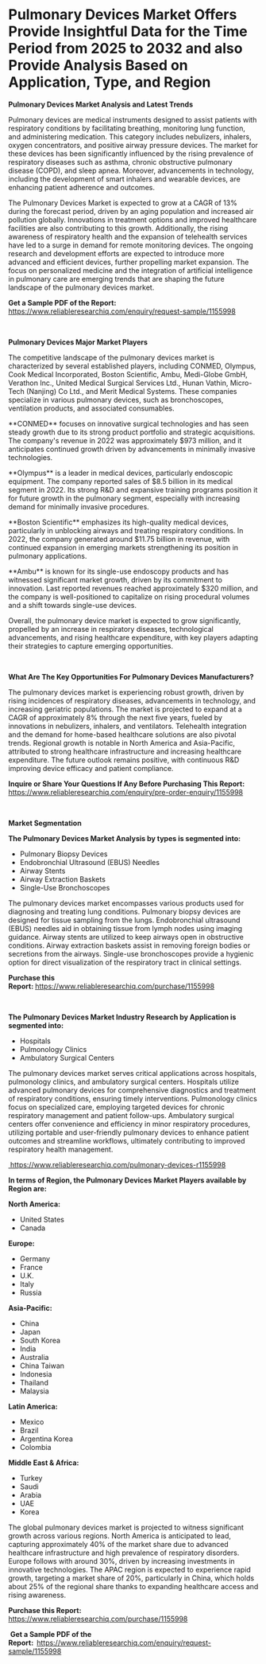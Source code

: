 <p><h1>Pulmonary Devices Market Offers Provide Insightful Data for the Time Period from 2025 to 2032 and also Provide Analysis Based on Application, Type, and Region</h1></p><p><strong>Pulmonary Devices Market Analysis and Latest Trends</strong></p>
<p><p>Pulmonary devices are medical instruments designed to assist patients with respiratory conditions by facilitating breathing, monitoring lung function, and administering medication. This category includes nebulizers, inhalers, oxygen concentrators, and positive airway pressure devices. The market for these devices has been significantly influenced by the rising prevalence of respiratory diseases such as asthma, chronic obstructive pulmonary disease (COPD), and sleep apnea. Moreover, advancements in technology, including the development of smart inhalers and wearable devices, are enhancing patient adherence and outcomes.</p><p>The Pulmonary Devices Market is expected to grow at a CAGR of 13% during the forecast period, driven by an aging population and increased air pollution globally. Innovations in treatment options and improved healthcare facilities are also contributing to this growth. Additionally, the rising awareness of respiratory health and the expansion of telehealth services have led to a surge in demand for remote monitoring devices. The ongoing research and development efforts are expected to introduce more advanced and efficient devices, further propelling market expansion. The focus on personalized medicine and the integration of artificial intelligence in pulmonary care are emerging trends that are shaping the future landscape of the pulmonary devices market.</p></p>
<p><strong>Get a Sample PDF of the Report:&nbsp;</strong> <a href="https://www.reliableresearchiq.com/enquiry/request-sample/1155998?utm_campaign=2313&utm_medium=2&utm_source=Github&utm_content=ia&utm_term=13042025&utm_id=pulmonary-devices">https://www.reliableresearchiq.com/enquiry/request-sample/1155998</a></p>
<p>&nbsp;</p>
<p><strong>Pulmonary Devices Major Market Players</strong></p>
<p><p>The competitive landscape of the pulmonary devices market is characterized by several established players, including CONMED, Olympus, Cook Medical Incorporated, Boston Scientific, Ambu, Medi-Globe GmbH, Verathon Inc., United Medical Surgical Services Ltd., Hunan Vathin, Micro-Tech (Nanjing) Co Ltd., and Merit Medical Systems. These companies specialize in various pulmonary devices, such as bronchoscopes, ventilation products, and associated consumables.</p><p>**CONMED** focuses on innovative surgical technologies and has seen steady growth due to its strong product portfolio and strategic acquisitions. The company's revenue in 2022 was approximately $973 million, and it anticipates continued growth driven by advancements in minimally invasive technologies.</p><p>**Olympus** is a leader in medical devices, particularly endoscopic equipment. The company reported sales of $8.5 billion in its medical segment in 2022. Its strong R&D and expansive training programs position it for future growth in the pulmonary segment, especially with increasing demand for minimally invasive procedures.</p><p>**Boston Scientific** emphasizes its high-quality medical devices, particularly in unblocking airways and treating respiratory conditions. In 2022, the company generated around $11.75 billion in revenue, with continued expansion in emerging markets strengthening its position in pulmonary applications.</p><p>**Ambu** is known for its single-use endoscopy products and has witnessed significant market growth, driven by its commitment to innovation. Last reported revenues reached approximately $320 million, and the company is well-positioned to capitalize on rising procedural volumes and a shift towards single-use devices.</p><p>Overall, the pulmonary device market is expected to grow significantly, propelled by an increase in respiratory diseases, technological advancements, and rising healthcare expenditure, with key players adapting their strategies to capture emerging opportunities.</p></p>
<p>&nbsp;</p>
<p><strong>What Are The Key Opportunities For Pulmonary Devices Manufacturers?</strong></p>
<p><p>The pulmonary devices market is experiencing robust growth, driven by rising incidences of respiratory diseases, advancements in technology, and increasing geriatric populations. The market is projected to expand at a CAGR of approximately 8% through the next five years, fueled by innovations in nebulizers, inhalers, and ventilators. Telehealth integration and the demand for home-based healthcare solutions are also pivotal trends. Regional growth is notable in North America and Asia-Pacific, attributed to strong healthcare infrastructure and increasing healthcare expenditure. The future outlook remains positive, with continuous R&D improving device efficacy and patient compliance.</p></p>
<p><strong>Inquire or Share Your Questions If Any Before Purchasing This Report:</strong> <a href="https://www.reliableresearchiq.com/enquiry/pre-order-enquiry/1155998?utm_campaign=2313&utm_medium=2&utm_source=Github&utm_content=ia&utm_term=13042025&utm_id=pulmonary-devices">https://www.reliableresearchiq.com/enquiry/pre-order-enquiry/1155998</a></p>
<p>&nbsp;</p>
<p><strong>Market Segmentation</strong></p>
<p><strong>The Pulmonary Devices Market Analysis by types is segmented into:</strong></p>
<p><ul><li>Pulmonary Biopsy Devices</li><li>Endobronchial Ultrasound (EBUS) Needles</li><li>Airway Stents</li><li>Airway Extraction Baskets</li><li>Single-Use Bronchoscopes</li></ul></p>
<p><p>The pulmonary devices market encompasses various products used for diagnosing and treating lung conditions. Pulmonary biopsy devices are designed for tissue sampling from the lungs. Endobronchial ultrasound (EBUS) needles aid in obtaining tissue from lymph nodes using imaging guidance. Airway stents are utilized to keep airways open in obstructive conditions. Airway extraction baskets assist in removing foreign bodies or secretions from the airways. Single-use bronchoscopes provide a hygienic option for direct visualization of the respiratory tract in clinical settings.</p></p>
<p><strong>Purchase this Report:&nbsp;</strong><a href="https://www.reliableresearchiq.com/purchase/1155998?utm_campaign=2313&utm_medium=2&utm_source=Github&utm_content=ia&utm_term=13042025&utm_id=pulmonary-devices">https://www.reliableresearchiq.com/purchase/1155998</a></p>
<p>&nbsp;</p>
<p><strong>The Pulmonary Devices Market Industry Research by Application is segmented into:</strong></p>
<p><ul><li>Hospitals</li><li>Pulmonology Clinics</li><li>Ambulatory Surgical Centers</li></ul></p>
<p><p>The pulmonary devices market serves critical applications across hospitals, pulmonology clinics, and ambulatory surgical centers. Hospitals utilize advanced pulmonary devices for comprehensive diagnostics and treatment of respiratory conditions, ensuring timely interventions. Pulmonology clinics focus on specialized care, employing targeted devices for chronic respiratory management and patient follow-ups. Ambulatory surgical centers offer convenience and efficiency in minor respiratory procedures, utilizing portable and user-friendly pulmonary devices to enhance patient outcomes and streamline workflows, ultimately contributing to improved respiratory health management.</p></p>
<p><a href="https://www.reliableresearchiq.com/pulmonary-devices-r1155998?utm_campaign=2313&utm_medium=2&utm_source=Github&utm_content=ia&utm_term=13042025&utm_id=pulmonary-devices">&nbsp;https://www.reliableresearchiq.com/pulmonary-devices-r1155998</a></p>
<p><strong>In terms of Region, the Pulmonary Devices Market Players available by Region are:</strong></p>
<p>
    <p> <strong> North America: </strong>
        <ul>
            <li>United States</li>
            <li>Canada</li>
        </ul>
        </p> 
    <p> <strong> Europe: </strong>
        <ul>
            <li>Germany</li>
            <li>France</li>
            <li>U.K.</li>
            <li>Italy</li>
            <li>Russia</li>
        </ul>
        </p> 
    <p> <strong> Asia-Pacific: </strong>
        <ul>
            <li>China</li>
            <li>Japan</li>
            <li>South Korea</li>
            <li>India</li>
            <li>Australia</li>
            <li>China Taiwan</li>
            <li>Indonesia</li>
            <li>Thailand</li>
            <li>Malaysia</li>
        </ul>
        </p> 
    <p> <strong> Latin America: </strong>
        <ul>
            <li>Mexico</li>
            <li>Brazil</li>
            <li>Argentina Korea</li>
            <li>Colombia</li>
        </ul>
        </p> 
    <p> <strong> Middle East & Africa: </strong>
        <ul>
            <li>Turkey</li>
            <li>Saudi</li>
            <li>Arabia</li>
            <li>UAE</li>
            <li>Korea</li>
        </ul>
    </p>
    </p>
<p><p>The global pulmonary devices market is projected to witness significant growth across various regions. North America is anticipated to lead, capturing approximately 40% of the market share due to advanced healthcare infrastructure and high prevalence of respiratory disorders. Europe follows with around 30%, driven by increasing investments in innovative technologies. The APAC region is expected to experience rapid growth, targeting a market share of 20%, particularly in China, which holds about 25% of the regional share thanks to expanding healthcare access and rising awareness.</p></p>
<p><strong>Purchase this Report: </strong><a href="https://www.reliableresearchiq.com/purchase/1155998?utm_campaign=2313&utm_medium=2&utm_source=Github&utm_content=ia&utm_term=13042025&utm_id=pulmonary-devices">https://www.reliableresearchiq.com/purchase/1155998</a></p>
<p>&nbsp;<strong>Get a Sample PDF of the Report:&nbsp;&nbsp;</strong><a href="https://www.reliableresearchiq.com/enquiry/request-sample/1155998?utm_campaign=2313&utm_medium=2&utm_source=Github&utm_content=ia&utm_term=13042025&utm_id=pulmonary-devices">https://www.reliableresearchiq.com/enquiry/request-sample/1155998</a></p>
<p><strong></strong></p>
<p><p></p><p></p><p></p></p>